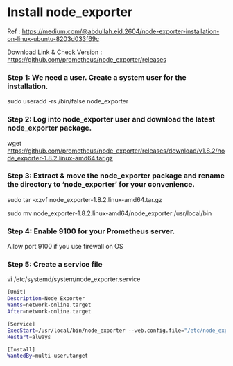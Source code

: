 # Install node_exporter

Ref : https://medium.com/@abdullah.eid.2604/node-exporter-installation-on-linux-ubuntu-8203d033f69c 

Download Link & Check Version : https://github.com/prometheus/node_exporter/releases 

### Step 1: We need a user. Create a system user for the installation.

sudo useradd -rs /bin/false node_exporter

### Step 2: Log into node_exporter user and download the latest node_exporter package.

wget https://github.com/prometheus/node_exporter/releases/download/v1.8.2/node_exporter-1.8.2.linux-amd64.tar.gz

### Step 3: Extract & move the node_exporter package and rename the directory to ‘node_exporter’ for your convenience.

sudo tar -xzvf node_exporter-1.8.2.linux-amd64.tar.gz

sudo mv node_exporter-1.8.2.linux-amd64/node_exporter /usr/local/bin

### Step 4: Enable 9100 for your Prometheus server. 

Allow port 9100 if you use firewall on OS

### Step 5: Create a service file 

vi /etc/systemd/system/node_exporter.service 


```bash
[Unit]
Description=Node Exporter
Wants=network-online.target
After=network-online.target

[Service]
ExecStart=/usr/local/bin/node_exporter --web.config.file="/etc/node_exporter/config.yml"
Restart=always

[Install]
WantedBy=multi-user.target
```

